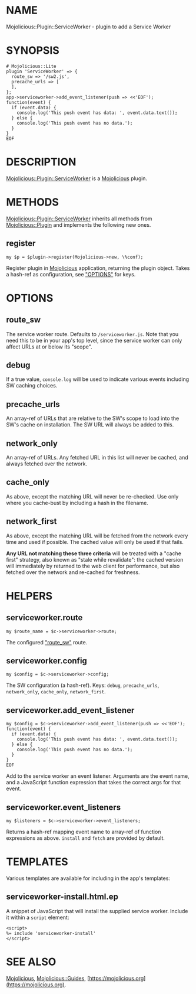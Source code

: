 # NAME

Mojolicious::Plugin::ServiceWorker - plugin to add a Service Worker

# SYNOPSIS

    # Mojolicious::Lite
    plugin 'ServiceWorker' => {
      route_sw => '/sw2.js',
      precache_urls => [
      ],
    };
    app->serviceworker->add_event_listener(push => <<'EOF');
    function(event) {
      if (event.data) {
        console.log('This push event has data: ', event.data.text());
      } else {
        console.log('This push event has no data.');
      }
    }
    EOF

# DESCRIPTION

[Mojolicious::Plugin::ServiceWorker](https://metacpan.org/pod/Mojolicious::Plugin::ServiceWorker) is a [Mojolicious](https://metacpan.org/pod/Mojolicious) plugin.

# METHODS

[Mojolicious::Plugin::ServiceWorker](https://metacpan.org/pod/Mojolicious::Plugin::ServiceWorker) inherits all methods from
[Mojolicious::Plugin](https://metacpan.org/pod/Mojolicious::Plugin) and implements the following new ones.

## register

    my $p = $plugin->register(Mojolicious->new, \%conf);

Register plugin in [Mojolicious](https://metacpan.org/pod/Mojolicious) application, returning the plugin
object. Takes a hash-ref as configuration, see ["OPTIONS"](#options) for keys.

# OPTIONS

## route\_sw

The service worker route. Defaults to `/serviceworker.js`. Note that
you need this to be in your app's top level, since the service worker
can only affect URLs at or below its "scope".

## debug

If a true value, `console.log` will be used to indicate various events
including SW caching choices.

## precache\_urls

An array-ref of URLs that are relative to the SW's scope to load into
the SW's cache on installation. The SW URL will always be added to this.

## network\_only

An array-ref of URLs. Any fetched URL in this list will never be cached,
and always fetched over the network.

## cache\_only

As above, except the matching URL will never be re-checked. Use only
where you cache-bust by including a hash in the filename.

## network\_first

As above, except the matching URL will be fetched from the network
every time and used if possible. The cached value will only be used if
that fails.

**Any URL not matching these three criteria** will be treated with a
"cache first" strategy, also known as "stale while revalidate": the cached
version will immediately by returned to the web client for performance,
but also fetched over the network and re-cached for freshness.

# HELPERS

## serviceworker.route

    my $route_name = $c->serviceworker->route;

The configured ["route\_sw"](#route_sw) route.

## serviceworker.config

    my $config = $c->serviceworker->config;

The SW configuration (a hash-ref). Keys: `debug`, `precache_urls`,
`network_only`, `cache_only`, `network_first`.

## serviceworker.add\_event\_listener

    my $config = $c->serviceworker->add_event_listener(push => <<'EOF');
    function(event) {
      if (event.data) {
        console.log('This push event has data: ', event.data.text());
      } else {
        console.log('This push event has no data.');
      }
    }
    EOF

Add to the service worker an event listener. Arguments are the event
name, and a JavaScript function expression that takes the correct args
for that event.

## serviceworker.event\_listeners

    my $listeners = $c->serviceworker->event_listeners;

Returns a hash-ref mapping event name to array-ref of function
expressions as above. `install` and `fetch` are provided by default.

# TEMPLATES

Various templates are available for including in the app's templates:

## serviceworker-install.html.ep

A snippet of JavaScript that will install the supplied service
worker. Include it within a `script` element:

    <script>
    %= include 'serviceworker-install'
    </script>

# SEE ALSO

[Mojolicious](https://metacpan.org/pod/Mojolicious), [Mojolicious::Guides](https://metacpan.org/pod/Mojolicious::Guides), [https://mojolicious.org](https://mojolicious.org).
